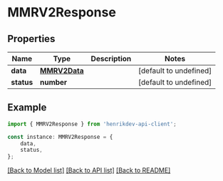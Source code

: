# MMRV2Response


## Properties

Name | Type | Description | Notes
------------ | ------------- | ------------- | -------------
**data** | [**MMRV2Data**](MMRV2Data.md) |  | [default to undefined]
**status** | **number** |  | [default to undefined]

## Example

```typescript
import { MMRV2Response } from 'henrikdev-api-client';

const instance: MMRV2Response = {
    data,
    status,
};
```

[[Back to Model list]](../README.md#documentation-for-models) [[Back to API list]](../README.md#documentation-for-api-endpoints) [[Back to README]](../README.md)
